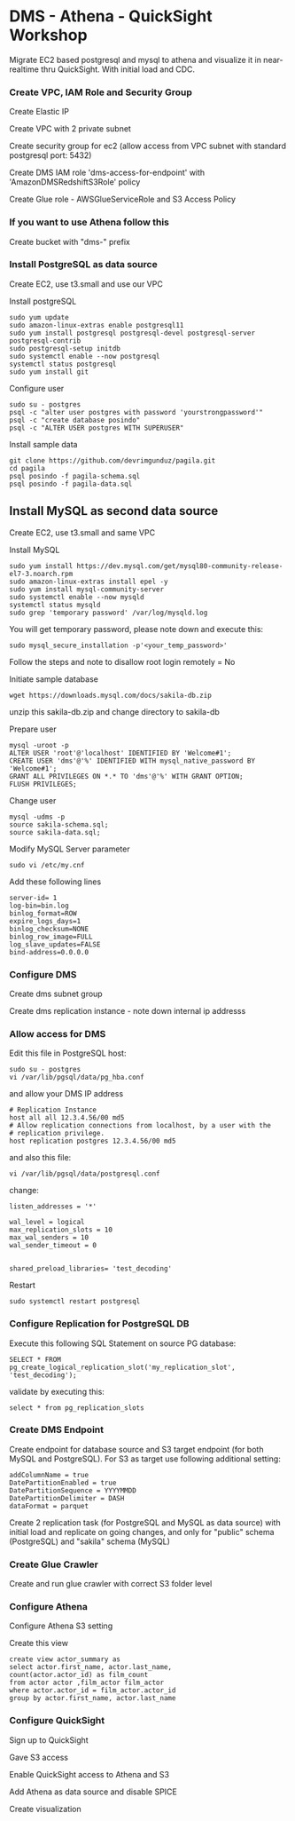 # DMS - Athena - QuickSight Workshop

Migrate EC2 based postgresql and mysql to athena and visualize it in near-realtime thru QuickSight. With initial load and CDC.

### Create VPC, IAM Role and Security Group

Create Elastic IP 

Create VPC with 2 private subnet

Create security group for ec2 (allow access from VPC subnet with standard postgresql port: 5432) 

Create DMS IAM role 'dms-access-for-endpoint' with 'AmazonDMSRedshiftS3Role' policy

Create Glue role - AWSGlueServiceRole and S3 Access Policy

### If you want to use Athena follow this
Create bucket with "dms-" prefix


### Install PostgreSQL as data source

Create EC2, use t3.small and use our VPC


Install postgreSQL
```
sudo yum update
sudo amazon-linux-extras enable postgresql11
sudo yum install postgresql postgresql-devel postgresql-server postgresql-contrib
sudo postgresql-setup initdb
sudo systemctl enable --now postgresql 
systemctl status postgresql
sudo yum install git
```

Configure user
```
sudo su - postgres
psql -c "alter user postgres with password 'yourstrongpassword'"
psql -c "create database posindo"
psql -c "ALTER USER postgres WITH SUPERUSER"
```

Install sample data
```
git clone https://github.com/devrimgunduz/pagila.git
cd pagila 
psql posindo -f pagila-schema.sql
psql posindo -f pagila-data.sql
```

## Install MySQL as second data source

Create EC2, use t3.small and same VPC

Install MySQL

```
sudo yum install https://dev.mysql.com/get/mysql80-community-release-el7-3.noarch.rpm
sudo amazon-linux-extras install epel -y
sudo yum install mysql-community-server
sudo systemctl enable --now mysqld
systemctl status mysqld
sudo grep 'temporary password' /var/log/mysqld.log
```

You will get temporary password, please note down and execute this:

```
sudo mysql_secure_installation -p'<your_temp_password>'
```

Follow the steps and note to disallow root login remotely = No 


Initiate sample database

```
wget https://downloads.mysql.com/docs/sakila-db.zip
```
unzip this sakila-db.zip and change directory to sakila-db


Prepare user
```
mysql -uroot -p
ALTER USER 'root'@'localhost' IDENTIFIED BY 'Welcome#1';
CREATE USER 'dms'@'%' IDENTIFIED WITH mysql_native_password BY 'Welcome#1';
GRANT ALL PRIVILEGES ON *.* TO 'dms'@'%' WITH GRANT OPTION;
FLUSH PRIVILEGES;
```

Change user

```
mysql -udms -p
source sakila-schema.sql;
source sakila-data.sql;
```

Modify MySQL Server parameter
```
sudo vi /etc/my.cnf
```

Add these following lines
```
server-id= 1
log-bin=bin.log
binlog_format=ROW
expire_logs_days=1
binlog_checksum=NONE
binlog_row_image=FULL
log_slave_updates=FALSE
bind-address=0.0.0.0
```


### Configure DMS

Create dms subnet group 

Create dms replication instance - note down internal ip addresss


### Allow access for DMS

Edit this file in PostgreSQL host:
```
sudo su - postgres 
vi /var/lib/pgsql/data/pg_hba.conf
```
and allow your DMS IP address
```
# Replication Instance
host all all 12.3.4.56/00 md5
# Allow replication connections from localhost, by a user with the
# replication privilege.
host replication postgres 12.3.4.56/00 md5
```
and also this file:
```
vi /var/lib/pgsql/data/postgresql.conf
```

change:
```
listen_addresses = '*'

wal_level = logical
max_replication_slots = 10
max_wal_senders = 10
wal_sender_timeout = 0


shared_preload_libraries= 'test_decoding'
```

Restart
```
sudo systemctl restart postgresql
```

### Configure Replication for PostgreSQL DB

Execute this following SQL Statement on source PG database:

```
SELECT * FROM pg_create_logical_replication_slot('my_replication_slot', 'test_decoding'); 
```

validate by executing this:
```
select * from pg_replication_slots
```


### Create DMS Endpoint

Create endpoint for database source and S3 target endpoint (for both MySQL and PostgreSQL). For S3 as target use following additional setting:

```
addColumnName = true
DatePartitionEnabled = true
DatePartitionSequence = YYYYMMDD
DatePartitionDelimiter = DASH
dataFormat = parquet
```

Create 2 replication task (for PostgreSQL and MySQL as data source) with initial load and replicate on going changes, and only for "public" schema (PostgreSQL) and "sakila" schema (MySQL)

### Create Glue Crawler

Create and run glue crawler with correct S3 folder level

### Configure Athena
Configure Athena S3 setting

Create this view

```
create view actor_summary as 
select actor.first_name, actor.last_name,
count(actor.actor_id) as film_count
from actor actor ,film_actor film_actor
where actor.actor_id = film_actor.actor_id
group by actor.first_name, actor.last_name
```

### Configure QuickSight
Sign up to QuickSight 

Gave S3 access 

Enable QuickSight access to Athena and S3

Add Athena as data source and disable SPICE

Create visualization
